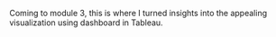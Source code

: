 Coming to module 3, this is where I turned insights into the appealing visualization using dashboard in Tableau.
